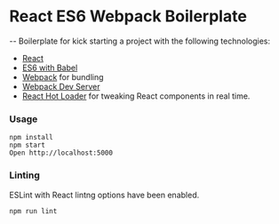 # React ES6 Webpack Boilerplate
--
Boilerplate for kick starting a project with the following technologies:
* [React](https://github.com/facebook/react)
* [ES6 with Babel](http://babeljs.io)
* [Webpack](http://webpack.github.io) for bundling
* [Webpack Dev Server](http://webpack.github.io/docs/webpack-dev-server.html)
* [React Hot Loader](http://gaearon.github.io/react-hot-loader/) for tweaking React components in real time.

### Usage

```
npm install
npm start
Open http://localhost:5000
```

### Linting

ESLint with React lintng options have been enabled.

```
npm run lint
```

